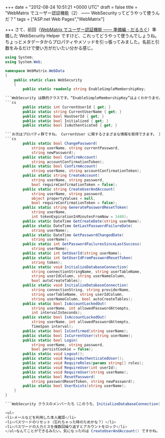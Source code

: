 
+++
date = "2012-08-24 10:51:21 +0000 UTC"
draft = false
title = "WebMatrix でユーザー認証機能（2） ―― WebSecurityってどうやって使うんだ？"
tags = ["ASP.net Web Pages","WebMatrix"]

+++
さて、前回（<a href="https://blog.daruyanagi.jp/entry/2012/08/24/095023">WebMatrix でユーザー認証機能 ―― 準備編 - だるろぐ</a>）準備した WebSecurity Helper ですけど、これってどうやって使うんでしょうね。ちょっとメタデータからプロパティやメソッドを引っ張ってみました。名前と引数をみるだけで使い方がだいたい分かる感じ。
```cs
using System;
using System.Web;

namespace WebMatrix.WebData
{
    public static class WebSecurity
    {
        public static readonly string EnableSimpleMembershipKey;

```WebSecurity は静的クラスです。“EnableSimpleMembershipKey”はよくわかりませんが、 readonly だしとくにわからなくても問題無さそう。 AppSetting から読み込んだキーを保存しているみたいですけどね。外部に公開してるんだから、どっかの外部クラスが使うんだろうか……。 ASP.NET の認証システムは全然わかってないけれど、おいおい解決していきたいです。
```cs
        public static int CurrentUserId { get; }
        public static string CurrentUserName { get; }
        public static bool HasUserId { get; }
        public static bool Initialized { get; }
        public static bool IsAuthenticated { get; }

```お次はプロパティ群ですね。 CurrentUser に関するさまざまな情報を取得できます。 Initialized だけは <a href="http://msdn.microsoft.com/en-us/library/webmatrix.webdata.websecurity(v=vs.99).aspx">http://msdn.microsoft.com/en-us/library/webmatrix.webdata.websecurity(v=vs.99).aspx</a> に記述がなくてわからない。たぶん、前回やった初期化が完了しているかどうかを取得できるのだと思う。
```cs
        public static bool ChangePassword(
            string userName, string currentPassword,
            string newPassword);
        public static bool ConfirmAccount(
            string accountConfirmationToken);
        public static bool ConfirmAccount(
            string userName, string accountConfirmationToken);
        public static string CreateAccount(
            string userName, string password,
            bool requireConfirmationToken = false);
        public static string CreateUserAndAccount(
            string userName, string password,
            object propertyValues = null,
            bool requireConfirmationToken = false);
        public static string GeneratePasswordResetToken(
            string userName,
            int tokenExpirationInMinutesFromNow = 1440);
        public static DateTime GetCreateDate(string userName);
        public static DateTime GetLastPasswordFailureDate(
            string userName);
        public static DateTime GetPasswordChangedDate(
            string userName);
        public static int GetPasswordFailuresSinceLastSuccess(
            string userName);
        public static int GetUserId(string userName);
        public static int GetUserIdFromPasswordResetToken(
            string token);
        public static void InitializeDatabaseConnection(
            string connectionStringName, string userTableName,
            string userIdColumn, string userNameColumn,
            bool autoCreateTables);
        public static void InitializeDatabaseConnection(
            string connectionString, string providerName,
            string userTableName, string userIdColumn,
            string userNameColumn, bool autoCreateTables);
        public static bool IsAccountLockedOut(
            string userName, int allowedPasswordAttempts,
            int intervalInSeconds);
        public static bool IsAccountLockedOut(
            string userName, int allowedPasswordAttempts,
            TimeSpan interval);
        public static bool IsConfirmed(string userName);
        public static bool IsCurrentUser(string userName);
        public static bool Login(
            string userName, string password,
            bool persistCookie = false);
        public static void Logout();
        public static void RequireAuthenticatedUser();
        public static void RequireRoles(params string[] roles);
        public static void RequireUser(int userId);
        public static void RequireUser(string userName);
        public static bool ResetPassword(
            string passwordResetToken, string newPassword);
        public static bool UserExists(string userName);
    }
}

```WebSecurity クラスのメンバーたち（このうち、InitializeDatabaseConnection() は前回使いました）。

<ul>
<li>メールなどを利用した本人確認</li>
<li>パスワードのリセット（忘れちゃった時のためかな？）</li>
<li>パスワードの入力ミスを複数回繰り返すとアカウントをロック</li>
</ul>なんてことができるみたい。気になったのは CreateUserAndAccount() ですかね。 Account （メンバーシップアカウント）と User （ユーザープロファイル、ユーザー情報）って別物なんだ。“Starter Site”テンプレートで使っていたのは CreateAccount() で、ほかにサンプルも見当たらなかったのでよくわかりませんが……。{{< figure src="/images/20120824104305.png"  >}}ちょっと DB のテーブル構成を見てみましょう。なんかいろいろありますけど、メンバーシップアカウントは webpages_Membership 、ユーザープロファイルは Users（初期設定は UserProfile）で管理するというのがなんとなく想像できます。どうやら webpages_ というプレフィックスがついたテーブルはシステム（WebSecurity Helper）が管理するみたい。{{< figure src="/images/20120824103854.png"  >}}実際、webpages_Membership テーブルには認証情報を格納するカラムがたくさん用意されていますが、{{< figure src="/images/20120824103857.png"  >}}UserProfile テーブルのほうはかなりスッキリしていて「好きに使え」と言わんばかり。たとえばユーザーのプロフィール画像なんかの情報はこっちに保存しておいたほうがいいみたいですね。これはおいおい試していきたいと思います。


